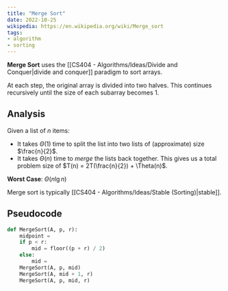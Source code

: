 ```yaml
---
title: "Merge Sort"
date: 2022-10-25
wikipedia: https://en.wikipedia.org/wiki/Merge_sort
tags:
- algorithm
- sorting
---
```


**Merge Sort** uses the [[CS404 - Algorithms/Ideas/Divide and Conquer|divide and conquer]] paradigm to sort arrays.

At each step, the original array is divided into two halves. This continues recursively until the size of each subarray becomes 1.

## Analysis

Given a list of $n$ items:
* It takes $\Theta(1)$ time to split the list into two lists of (approximate) size $\frac{n}{2}$.
* It takes $\Theta(n)$ time to *merge* the lists back together.
This gives us a total problem size of $T(n) = 2T(\frac{n}{2}) + \Theta(n)$.

**Worst Case**: $\Theta(n \lg{n})$

Merge sort is typically [[CS404 - Algorithms/Ideas/Stable (Sorting)|stable]].

## Pseudocode

```python
def MergeSort(A, p, r):
	midpoint = 
	if p < r:
		mid = floor((p + r) / 2)
	else:
		mid = 
	MergeSort(A, p, mid)
	MergeSort(A, mid + 1, r)
	MergeSort(A, p, mid, r)
```
